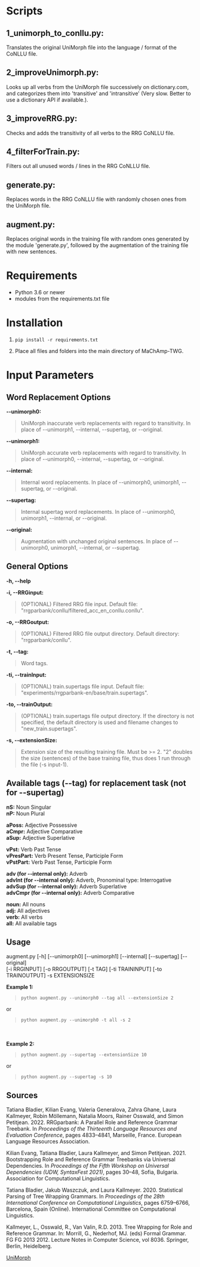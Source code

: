 # Scripts
## 1_unimorph_to_conllu.py:
Translates the original UniMorph file into the language / format of the CoNLLU file.

## 2_improveUnimorph.py:
Looks up all verbs from the UniMorph file successively on dictionary.com, and categorizes them into 'transitive' and 'intransitive' (Very slow. Better to use a dictionary API if available.).

## 3_improveRRG.py:
Checks and adds the transitivity of all verbs to the RRG CoNLLU file.

## 4_filterForTrain.py:
Filters out all unused words / lines in the RRG CoNLLU file.

## generate.py:
Replaces words in the RRG CoNLLU file with randomly chosen ones from the UniMorph file.

## augment.py:
Replaces original words in the training file with random ones generated by the module 'generate.py', followed by the augmentation of the training file with new sentences.


# Requirements
- Python 3.6 or newer
- modules from the requirements.txt file


# Installation

1. ```
   pip install -r requirements.txt
   ```
3. Place all files and folders into the main directory of MaChAmp-TWG.

# Input Parameters
## Word Replacement Options
**--unimorph0:**
>UniMorph inaccurate verb replacements with regard to transitivity. In place of --unimorph1, --internal, --supertag, or --original.

**--unimorph1:**
>UniMorph accurate verb replacements with regard to transitivity. In place of --unimorph0, --internal, --supertag, or --original.

**--internal:**
>Internal word replacements. In place of --unimorph0, unimorph1, --supertag, or --original.

**--supertag:**
>Internal supertag word replacements. In place of --unimorph0, unimorph1, --internal, or --original.

**--original:**
>Augmentation with unchanged original sentences. In place of --unimorph0, unimorph1, --internal, or --supertag. 

## General Options
**-h, --help**

**-i, --RRGinput:**
>(OPTIONAL) Filtered RRG file input. Default file: "rrgparbank/conllu/filtered_acc_en_conllu.conllu".

**-o, --RRGoutput:**
>(OPTIONAL) Filtered RRG file output directory. Default directory: "rrgparbank/conllu".

**-t, --tag:**
>Word tags.

**-ti, --trainInput:**
>(OPTIONAL) train.supertags file input. Default file: "experiments/rrgparbank-en/base/train.supertags".

**-to, --trainOutput:**
>(OPTIONAL) train.supertags file output directory. If the directory is not specified, the default directory is used and filename changes to "new_train.supertags".

**-s, --extensionSize:**
>Extension size of the resulting training file. Must be >= 2. "2" doubles the size (sentences) of the base training file, thus does 1 run through the file (-s input-1).


## Available tags (--tag) for replacement task (not for --supertag)
**nS:**  Noun Singular\
**nP:**  Noun Plural

**aPoss:**  Adjective Possessive\
**aCmpr:**  Adjective Comparative\
**aSup:**  Adjective Superlative

**vPst:**  Verb Past Tense\
**vPresPart:**  Verb Present Tense, Participle Form\
**vPstPart:**  Verb Past Tense, Participle Form

**adv (for --internal only):**  Adverb\
**advInt (for --internal only):**  Adverb, Pronominal type: Interrogative\
**advSup (for --internal only):**  Adverb Superlative\
**advCmpr (for --internal only):**  Adverb Comparative

**noun:**  All nouns\
**adj:**  All adjectives\
**verb:**  All verbs\
**all:**  All available tags


## Usage
augment.py [-h] [--unimorph0] [--unimorph1] [--internal] [--supertag] [--original]  
[-i RRGINPUT] [-o RRGOUTPUT] [-t TAG] [-ti TRAININPUT] [-to TRAINOUTPUT] -s EXTENSIONSIZE

**Example 1:**
>```
>python augment.py --unimorph0 --tag all --extensionSize 2
>```
or
>```
>python augment.py --unimorph0 -t all -s 2
>```
\
\
**Example 2:**
>```
>python augment.py --supertag --extensionSize 10
>```
or
>```
>python augment.py --supertag -s 10
>```


## Sources
Tatiana Bladier, Kilian Evang, Valeria Generalova, Zahra Ghane, Laura Kallmeyer, Robin Möllemann, Natalia Moors, Rainer Osswald, and Simon Petitjean. 2022. RRGparbank: A Parallel Role and Reference Grammar Treebank. In _Proceedings of the Thirteenth Language Resources and Evaluation Conference_, pages 4833–4841, Marseille, France. European Language Resources Association.  

Kilian Evang, Tatiana Bladier, Laura Kallmeyer, and Simon Petitjean. 2021. Bootstrapping Role and Reference Grammar Treebanks via Universal Dependencies. In _Proceedings of the Fifth Workshop on Universal Dependencies (UDW, SyntaxFest 2021)_, pages 30–48, Sofia, Bulgaria. Association for Computational Linguistics.  

Tatiana Bladier, Jakub Waszczuk, and Laura Kallmeyer. 2020. Statistical Parsing of Tree Wrapping Grammars. In _Proceedings of the 28th International Conference on Computational Linguistics_, pages 6759–6766, Barcelona, Spain (Online). International Committee on Computational Linguistics.  

Kallmeyer, L., Osswald, R., Van Valin, R.D. 2013. Tree Wrapping for Role and Reference Grammar. In: Morrill, G., Nederhof, MJ. (eds) Formal Grammar. FG FG 2013 2012. Lecture Notes in Computer Science, vol 8036. Springer, Berlin, Heidelberg.  

[UniMorph](https://unimorph.github.io/)
